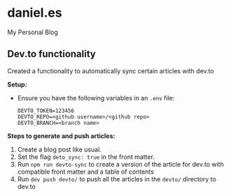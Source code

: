 # daniel.es

My Personal Blog

## Dev.to functionality

Created a functionality to automatically sync certain articles with dev.to

**Setup:**

- Ensure you have the following variables in an `.env` file:
  ```text
  DEVTO_TOKEN=123456
  DEVTO_REPO=<github username>/<github repo>
  DEVTO_BRANCH=<branch name>
  ```

**Steps to generate and push articles:**

1. Create a blog post like usual.
2. Set the flag `deto_sync: true` in the front matter.
3. Run `npm run devto-sync` to create a version of the article for dev.to with compatible front matter and a table of contents
4. Run `dev push devto/` to push all the articles in the `devto/` directory to dev.to
